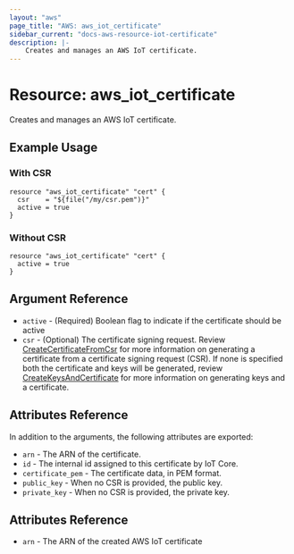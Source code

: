 ```yaml
---
layout: "aws"
page_title: "AWS: aws_iot_certificate"
sidebar_current: "docs-aws-resource-iot-certificate"
description: |-
    Creates and manages an AWS IoT certificate.
---
```


# Resource: aws_iot_certificate

Creates and manages an AWS IoT certificate.

## Example Usage
### With CSR
```hcl
resource "aws_iot_certificate" "cert" {
  csr    = "${file("/my/csr.pem")}"
  active = true
}
```
### Without CSR
```hcl
resource "aws_iot_certificate" "cert" {
  active = true
}
```

## Argument Reference

* `active` - (Required)  Boolean flag to indicate if the certificate should be active
* `csr` - (Optional) The certificate signing request. Review
  [CreateCertificateFromCsr](https://docs.aws.amazon.com/iot/latest/apireference/API_CreateCertificateFromCsr.html)
  for more information on generating a certificate from a certificate signing request (CSR).
  If none is specified both the certificate and keys will be generated, review [CreateKeysAndCertificate](https://docs.aws.amazon.com/iot/latest/apireference/API_CreateKeysAndCertificate.html)
  for more information on generating keys and a certificate.

## Attributes Reference

In addition to the arguments, the following attributes are exported:

* `arn` - The ARN of the certificate.
* `id` - The internal id assigned to this certificate by IoT Core.
* `certificate_pem` - The certificate data, in PEM format.
* `public_key` - When no CSR is provided, the public key.
* `private_key` - When no CSR is provided, the private key.

## Attributes Reference

* `arn` - The ARN of the created AWS IoT certificate
